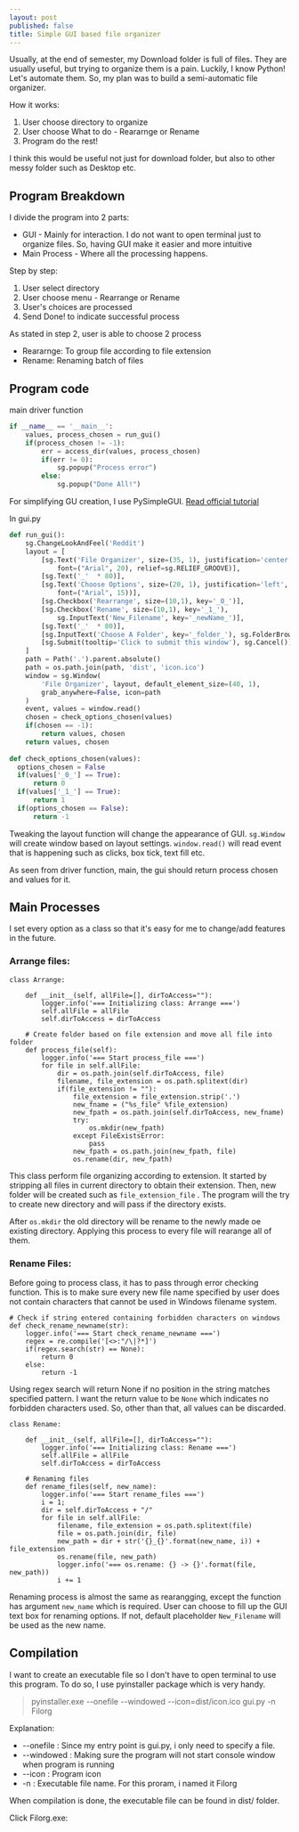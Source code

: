 ```yaml
---
layout: post
published: false
title: Simple GUI based file organizer
---
```


Usually, at the end of semester, my Download folder is full of files. They are usually useful, but trying to organize them is a pain. Luckily, I know Python! Let's automate them. So, my plan was to build a semi-automatic file organizer.

How it works:
1) User choose directory to organize
2) User choose What to do - Reararnge or Rename
2) Program do the rest!

I think this would be useful not just for download folder, but also to other messy folder such as Desktop etc.

## Program Breakdown

I divide the program into 2 parts:
- GUI - Mainly for interaction. I do not want to open terminal just to organize files. So, having GUI make it easier and more intuitive
- Main Process - Where all the processing happens.

Step by step:
1) User select directory
2) User choose menu - Rearrange or Rename
3) User's choices are processed
4) Send Done! to indicate successful process

As stated in step 2, user is able to choose 2 process
- Reararnge: To group file according to file extension
- Rename: Renaming batch of files

## Program code

main driver function
```python
if __name__ == '__main__':
    values, process_chosen = run_gui()
    if(process_chosen != -1):
        err = access_dir(values, process_chosen)
        if(err != 0):
            sg.popup("Process error")
        else:
            sg.popup("Done All!")
```

For simplifying GU creation, I use PySimpleGUI. [Read official tutorial](https://pysimplegui.readthedocs.io/en/latest/tutorial/)

In gui.py
```python
def run_gui():
    sg.ChangeLookAndFeel('Reddit')
    layout = [
        [sg.Text('File Organizer', size=(35, 1), justification='center',
            font=("Arial", 20), relief=sg.RELIEF_GROOVE)],
        [sg.Text('_'  * 80)],
        [sg.Text('Choose Options', size=(20, 1), justification='left',
            font=("Arial", 15))],
        [sg.Checkbox('Rearrange', size=(10,1), key='_0_')],
        [sg.Checkbox('Rename', size=(10,1), key='_1_'),
            sg.InputText('New_Filename', key='_newName_')],
        [sg.Text('_'  * 80)],
        [sg.InputText('Choose A Folder', key='_folder_'), sg.FolderBrowse()],
        [sg.Submit(tooltip='Click to submit this window'), sg.Cancel()]
    ]
    path = Path('.').parent.absolute()
    path = os.path.join(path, 'dist', 'icon.ico')
    window = sg.Window(
        'File Organizer', layout, default_element_size=(40, 1),
        grab_anywhere=False, icon=path
    )
    event, values = window.read()
    chosen = check_options_chosen(values)
    if(chosen == -1):
        return values, chosen
    return values, chosen
    
def check_options_chosen(values):
  options_chosen = False
  if(values['_0_'] == True):
      return 0
  if(values['_1_'] == True):
      return 1
  if(options_chosen == False):
      return -1
```

Tweaking the layout function will change the appearance of GUI. ```sg.Window``` will create window based on layout settings. ```window.read()``` will read event that is happening such as clicks, box tick, text fill etc.

As seen from driver function, main, the gui should return process chosen and values for it.

## Main Processes

I set every option as a class so that it's easy for me to change/add features in the future.

### Arrange files:
```
class Arrange:

    def __init__(self, allFile=[], dirToAccess=""):
        logger.info('=== Initializing class: Arrange ===')
        self.allFile = allFile
        self.dirToAccess = dirToAccess

    # Create folder based on file extension and move all file into folder
    def process_file(self):
        logger.info('=== Start process_file ===')
        for file in self.allFile:
            dir = os.path.join(self.dirToAccess, file)
            filename, file_extension = os.path.splitext(dir)
            if(file_extension != ""):
                file_extension = file_extension.strip('.')
                new_fname = ("%s_file" %file_extension)
                new_fpath = os.path.join(self.dirToAccess, new_fname)
                try:
                    os.mkdir(new_fpath)
                except FileExistsError:
                    pass
                new_fpath = os.path.join(new_fpath, file)
                os.rename(dir, new_fpath)
```

This class perform file organizing according to extension. It started by stripping all files in current directory to obtain their extension. Then, new folder will be created such as ```file_extension_file``` . The program will the try to create new directory and will pass if the directory exists.

After ```os.mkdir``` the old directory will be rename to the newly made oe existing directory. Applying this process to every file will rearange all of them.

### Rename Files:

Before going to process class, it has to pass through error checking function. This is to make sure every new file name specified by user does not contain characters that cannot be used in Windows filename system.

```
# Check if string entered containing forbidden characters on windows
def check_rename_newname(str):
    logger.info('=== Start check_rename_newname ===')
    regex = re.compile('[<>:"/\|?*]')
    if(regex.search(str) == None):
        return 0
    else:
        return -1
```

Using regex search will return None if no position in the string matches specified pattern. I want the return value to be ```None``` which indicates no forbidden characters used. So, other than that, all values can be discarded.


```
class Rename:

    def __init__(self, allFile=[], dirToAccess=""):
        logger.info('=== Initializing class: Rename ===')
        self.allFile = allFile
        self.dirToAccess = dirToAccess

    # Renaming files
    def rename_files(self, new_name):
        logger.info('=== Start rename_files ===')
        i = 1;
        dir = self.dirToAccess + "/"
        for file in self.allFile:
            filename, file_extension = os.path.splitext(file)
            file = os.path.join(dir, file)
            new_path = dir + str('{}_{}'.format(new_name, i)) + file_extension
            os.rename(file, new_path)
            logger.info('=== os.rename: {} -> {}'.format(file, new_path))
            i += 1
```

Renaming process is almost the same as rearangging, except the function has argument ```new_name``` which is required. User can choose to fill up the GUI text box for renaming options. If not, default placeholder ```New_Filename``` will be used as the new name.

## Compilation

I want to create an executable file so I don't have to open terminal to use this program. To do so, I use pyinstaller package which is very handy.

> pyinstaller.exe --onefile --windowed --icon=dist/icon.ico gui.py -n Filorg

Explanation:
- --onefile : Since my entry point is gui.py, i only need to specify a file.
- --windowed : Making sure the program will not start console window when program is running
- --icon : Program icon
- -n : Executable file name. For this proram, i named it Filorg

When compilation is done, the executable file can be found in dist/ folder.

Click Filorg.exe:



